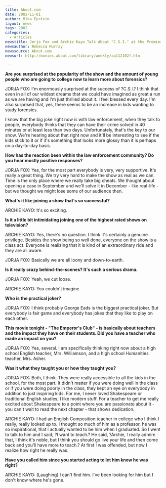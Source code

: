 ```yaml
---
title: About.com
date: 2002-11-01
author: Mika Epstein
layout: news
tags: 2002
categories:
  - Articles
newstitle: Jorja Fox and Archie Kayo Talk About "C.S.I." at the Premiere of "The Emperor's Club"  
newsauthor: Rebecca Murray  
newssource: About.com  
newsurl: http://movies.about.com/library/weekly/aa112102f.htm  

---
```


**Are you surprised at the popularity of the show and the amount of young people who are going to college now to learn more about forensics?**

  
JORJA FOX: I'm enormously surprised at the success of ?C.S.I.? I think that even in all of our wildest dreams that we could have imagined as great a run as we are having and I'm just thrilled about it. I feel blessed every day. I'm also surprised that, yes, there seems to be an increase in kids wanting to study forensics.  
  
I know that the big joke right now is with law enforcement, when they talk to people, everybody thinks that they can have their crime solved in 40 minutes or at least less than two days. Unfortunately, that's the key to our show. We're hearing about that right now and it'll be interesting to see if the kids stick to it or if it's something that looks more glossy than it is perhaps on a day-to-day basis.</p> 

**How has the reaction been within the law enforcement community? Do you hear mostly positive responses?**

  
JORJA FOX: Yes, for the most part everybody is very, very supportive. It's really a great thing. We try very hard to make the show as real as we can. Time is the only place where we really take big cheats. We thought about opening a case in September and we'll solve it in December - like real-life - but we thought we might lose some of our audience then.

**What's it like joining a show that's so successful?**  
  
ARCHIE KAYO: It's so exciting.

**Is it a little bit intimidating joining one of the highest rated shows on television?**

  
ARCHIE KAYO: Yes, there's no question. I think it's certainly a genuine privilege. Besides the show being so well done, everyone on the show is a class act. Everyone is realizing that it is kind of an extraordinary ride and they are all aware.  
  
JORJA FOX: Basically we are all loony and down-to-earth.

**Is it really crazy behind-the-scenes? It's such a serious drama.**  
  
JORJA FOX: Yeah, we cut loose.  
  
ARCHIE KAYO: You couldn't imagine.

**Who is the practical joker?**  
  
JORJA FOX: I think probably George Eads is the biggest practical joker. But everybody is fair game and everybody has jokes that they like to play on each other.

**This movie tonight - "The Emperor's Club" - is basically about teachers and the impact they have on their students. Did you have a teacher who made an impact on you?**

  
JORJA FOX: Yes, several. I am specifically thinking right now about a high school English teacher, Mrs. Williamson, and a high school Humanities teacher, Mrs. Asher.

**Was it what they taught you or how they taught you?**  
  
JORJA FOX: Both, I think. They were really accessible to all the kids in the school, for the most part. It didn't matter if you were doing well in the class or if you were doing poorly in the class, they kept an eye on everybody in addition to just inspiring kids. For me, I never loved Shakespeare or traditional English studies; I like modern stuff. For a teacher to get me really excited about Shakespeare to a point where you are passionate about it - you can't wait to read the next chapter - that shows dedication.  
  
ARCHIE KAYO: I had an English Composition teacher in college who I think I really, really looked up to. I thought so much of him as a professor, he was so inspirational, that I actually wanted to be him when I graduated. So I went to talk to him and I said, ?I want to teach.? He said, ?Archie, I really admire that, I think it's noble, but I think you should go live your life and then come back and you'll have more to teach.? At first I was offended, but now I realize how right he really was.

**Have you called him since you started acting to let him know he was right?**  
  
ARCHIE KAYO: (Laughing) I can't find him. I've been looking for him but I don't know where he's gone.

